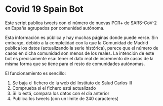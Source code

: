 # Covid 19 Spain Bot

Este script publica tweets con el número de nuevas PCR+ de SARS-CoV-2 en España agrupados por comunidad autónoma. 

Esta información es pública y hay muchas páginas donde puede verse. Sin embargo, debido a la complejidad con la que la Comunidad de Madrid publica los datos (actualizando la serie histórica), parece que el número de casos en dicha comunidad son menos de los reales. La intención de este bot es precisamente esa: tener el dato real de incremento de casos de la misma forma que se tiene para el resto de comunidades autónomas.

El funcionamiento es sencillo:

1. Se baja el fichero de la web del Instituto de Salud Carlos III
2. Comprueba si el fichero está actualizado
3. Si lo está, compara los datos con el día anterior
4. Publica los tweets (con un límite de 240 caracteres)
